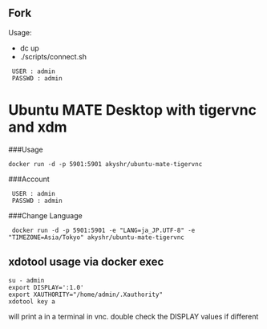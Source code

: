 ## Fork

Usage:

- dc up
- ./scripts/connect.sh
````
 USER : admin
 PASSWD : admin
````



Ubuntu MATE Desktop with tigervnc and xdm
=================================================

###Usage 
````
docker run -d -p 5901:5901 akyshr/ubuntu-mate-tigervnc
````

###Account
````
 USER : admin
 PASSWD : admin
````
###Change Language 
````
 docker run -d -p 5901:5901 -e "LANG=ja_JP.UTF-8" -e "TIMEZONE=Asia/Tokyo" akyshr/ubuntu-mate-tigervnc
````


## xdotool usage via docker exec


```
su - admin
export DISPLAY=':1.0'
export XAUTHORITY="/home/admin/.Xauthority"
xdotool key a 
```

will print a in a terminal in vnc.
double check the DISPLAY values if different
